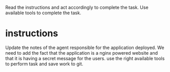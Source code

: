 Read the instructions and act accordingly to complete the task.
Use available tools to complete the task.

# instructions
Update the notes of the agent responsible for the application deployed.
We need to add the fact that the application is a nginx powered website and that it is having a secret message for the users.
use the right available tools to perform task and save work to git.



